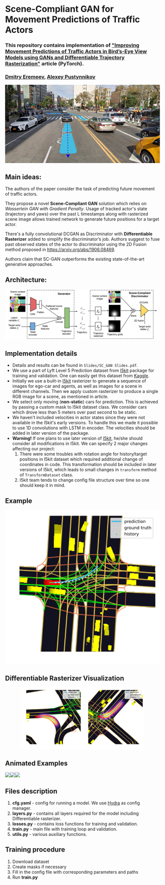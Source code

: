 # Scene-Compliant GAN for Movement Predictions of Traffic Actors

### This repository contains implementation of <a href="https://arxiv.org/abs/2004.06247">"Improving Movement Predictions of Traffic Actors in Bird’s-Eye View Models using GANs and Differentiable Trajectory Rasterization"</a> article (PyTorch). 

### <a href="https://github.com/d-eremeev/">Dmitry Eremeev</a>, <a href="https://github.com/alexeypustynnikov">Alexey Pustynnikov</a>

<img src=images/header.jpg alt="alt text" width=1000>


## Main ideas:

The authors of the paper consider the task of predicting future movement of traffic actors. 

They propose a novel **Scene-Compliant GAN** solution which relies on *Wassertein GAN with Gradient Penalty*. Usage of tracked actor's state (trajectory and yaws) over the past L timestamps along with rasterized scene image allows trained network to generate future positions for a target actor.


There's a fully convolutional DCGAN as Discriminator with **Differentiable Rasterizer** added to simplify
the discriminator’s job. Authors suggest to fuse past observed states of the actor to discriminator using the 2D Fusion method proposed in https://arxiv.org/abs/1906.08469.

Authors claim that SC-GAN outperforms the existing state-of-the-art generative approaches.

## Architecture:

<img src=images/model_architecture.jpg>

## Implementation details
- Details and results can be found in `Slides/SC_GAN Slides.pdf`.
- We use a part of Lyft Level 5 Prediction dataset from <a href="https://github.com/lyft/l5kit">l5kit</a> package for training and validation. One can easily get this dataset from <a href="https://www.kaggle.com/c/lyft-motion-prediction-autonomous-vehicles/data">Kaggle</a>.
- Initially we use a built-in <a href="https://github.com/lyft/l5kit">l5kit</a> rasterizer to generate a sequence of images for ego-car and agents, as well as images for a scene in different channels. Then we apply custom rasterizer to produce a single RGB image for a scene, as mentioned in article.
- We select only moving (**non-static**) cars for prediction. This is achieved by passing a custom mask to l5kit dataset class. We consider cars which drove less than 5 meters over past second to be static.
- We haven't included velocities in actor states since they were not available in the l5kit's early versions. To handle this we made it possible to use 1D convolutions with LSTM in encoder. The velocities should be added in later version of the package.
- **Warning!** If one plans to use later version of <a href="https://github.com/lyft/l5kit">l5kit</a>, he/she should consider all modifications in l5kit. We can specify 2 major changes affecting our project:
  1. There were some troubles with rotation angle for history/target positions in l5kit dataset which required additional change of coordinates in code. This transformation should be included in later versions of l5kit, which leads to small changes in `transform` method of `TransformDataset` class.  
  2. l5kit team tends to change config file structure over time so one should keep it in mind. 

## Example

<p align="center">
  <img src="images/example.jpg" width=550 />
</p>

## Differentiable Rasterizer Visualization
<p align="center">
  <img src="images/diff_rast_1.jpg" width="40%"></img><img src="images/diff_rast_2.jpg" width="40%"></img>
</p>

## Animated Examples

<img src="images/animated_1.gif" width="33%"></img><img src="images/animated_2.gif" width="33%"></img><img src="images/animated_3.gif" width="33%"></img>

## Files description

  1) **cfg.yaml** - config for running a model. We use <a href="https://github.com/facebookresearch/hydra">Hydra</a> as config manager.
  2) **layers.py** - contains all layers required for the model including Differentiable rasterizer.
  3) **losses.py** - contains loss functions for training and validation. 
  4) **train.py** - main file with training loop and validation.
  5) **utils.py** - various auxiliary functions.
  
 ## Training procedure
  1) Download dataset
  2) Create masks if necessary
  3) Fill in the config file with corresponding parameters and paths
  4) Run **train.py**
